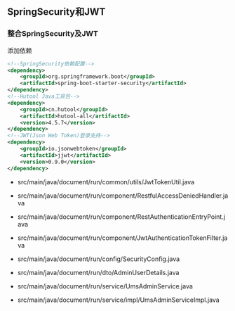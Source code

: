 ## SpringSecurity和JWT 

### 整合SpringSecurity及JWT
添加依赖
```xml
<!--SpringSecurity依赖配置-->
<dependency>
    <groupId>org.springframework.boot</groupId>
    <artifactId>spring-boot-starter-security</artifactId>
</dependency>
<!--Hutool Java工具包-->
<dependency>
    <groupId>cn.hutool</groupId>
    <artifactId>hutool-all</artifactId>
    <version>4.5.7</version>
</dependency>
<!--JWT(Json Web Token)登录支持-->
<dependency>
    <groupId>io.jsonwebtoken</groupId>
    <artifactId>jjwt</artifactId>
    <version>0.9.0</version>
</dependency>
```


- src/main/java/document/run/common/utils/JwtTokenUtil.java
- src/main/java/document/run/component/RestfulAccessDeniedHandler.java
- src/main/java/document/run/component/RestAuthenticationEntryPoint.java
- src/main/java/document/run/component/JwtAuthenticationTokenFilter.java
- src/main/java/document/run/config/SecurityConfig.java
- src/main/java/document/run/dto/AdminUserDetails.java

- src/main/java/document/run/service/UmsAdminService.java
- src/main/java/document/run/service/impl/UmsAdminServiceImpl.java

